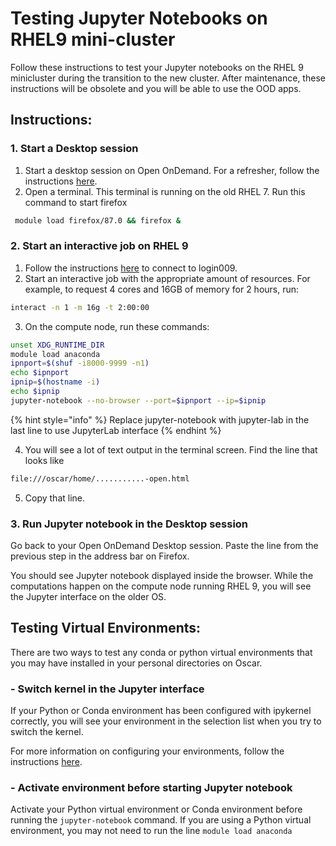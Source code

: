 # Testing Jupyter Notebooks on RHEL9 mini-cluster

Follow these instructions to test your Jupyter notebooks on the RHEL 9 minicluster during the transition to the new cluster. After maintenance, these instructions will be obsolete and you will be able to use the OOD apps.

## Instructions:

### 1. Start a Desktop session

1. Start a desktop session on Open OnDemand. For a refresher, follow the instructions [here](../connecting-to-oscar/open-ondemand/desktop-app-vnc.md).
2. Open a terminal. This terminal is running on the old RHEL 7. Run this command to start firefox

```bash
 module load firefox/87.0 && firefox &
```

### 2. Start an interactive job on RHEL 9

1. Follow the instructions [here](lmod-new-module-system.md#accessing-rhel9-minicluster) to connect to login009.
2. Start an interactive job with the appropriate amount of resources. For example, to request 4 cores and 16GB of memory for 2 hours, run:

```bash
interact -n 1 -m 16g -t 2:00:00
```

3. On the compute node, run these commands:

```bash
unset XDG_RUNTIME_DIR
module load anaconda
ipnport=$(shuf -i8000-9999 -n1)
echo $ipnport
ipnip=$(hostname -i)
echo $ipnip
jupyter-notebook --no-browser --port=$ipnport --ip=$ipnip
```

{% hint style="info" %}
Replace jupyter-notebook with jupyter-lab in the last line to use JupyterLab interface
{% endhint %}

4. You will see a lot of text output in the terminal screen. Find the line that looks like&#x20;

```bash
file:///oscar/home/...........-open.html
```

5. Copy that line.

### 3. Run Jupyter notebook in the Desktop session

Go back to your Open OnDemand Desktop session. Paste the line from the previous step in the address bar on Firefox.

You should see Jupyter notebook displayed inside the browser. While the computations happen on the compute node running RHEL 9, you will see the Jupyter interface on the older OS.

## Testing Virtual Environments:

There are two ways to test any conda or python virtual environments that you may have installed in your personal directories on Oscar.

### - Switch kernel in the Jupyter interface

If your Python or Conda environment has been configured with ipykernel correctly, you will see your environment in the selection list when you try to switch the kernel.&#x20;

For more information on configuring your environments, follow the instructions [here](../connecting-to-oscar/open-ondemand/using-python-or-conda-environments-in-the-jupyter-app.md).

### - Activate environment before starting Jupyter notebook

Activate your Python virtual environment or Conda environment before running the `jupyter-notebook` command. If you are using a Python virtual environment, you may not need to run the line `module load anaconda`
